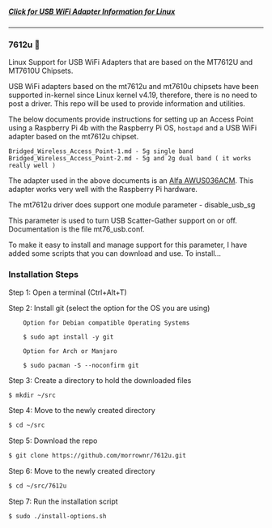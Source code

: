 ##### [Click for USB WiFi Adapter Information for Linux](https://github.com/morrownr/USB-WiFi)

-----

### 7612u :rocket:

Linux Support for USB WiFi Adapters that are based on the MT7612U and MT7610U Chipsets.

USB WiFi adapters based on the mt7612u and mt7610u chipsets have been supported in-kernel
since Linux kernel v4.19, therefore, there is no need to post a driver. This repo will be
used to provide information and utilities.

The below documents provide instructions for setting up an Access Point using a Raspberry Pi 4b
with the Raspberry Pi OS, `hostapd` and a USB WiFi adapter based on the mt7612u chipset.
```
Bridged_Wireless_Access_Point-1.md - 5g single band
Bridged_Wireless_Access_Point-2.md - 5g and 2g dual band ( it works really well )
```
The adapter used in the above documents is an [Alfa AWUS036ACM](https://github.com/morrownr/USB-WiFi).
This adapter works very well with the Raspberry Pi hardware.

The mt7612u driver does support one module parameter - disable_usb_sg

This parameter is used to turn USB Scatter-Gather support on or off. Documentation
is the file mt76_usb.conf.

To make it easy to install and manage support for this parameter, I have added some scripts
that you can download and use. To install...


### Installation Steps

Step 1: Open a terminal (Ctrl+Alt+T)

Step 2: Install git (select the option for the OS you are using)
```
    Option for Debian compatible Operating Systems

    $ sudo apt install -y git
```
```
    Option for Arch or Manjaro

    $ sudo pacman -S --noconfirm git
```
Step 3: Create a directory to hold the downloaded files

```bash
$ mkdir ~/src
```
Step 4: Move to the newly created directory
```bash
$ cd ~/src
```
Step 5: Download the repo
```bash
$ git clone https://github.com/morrownr/7612u.git
```
Step 6: Move to the newly created directory
```bash
$ cd ~/src/7612u
```
Step 7: Run the installation script
```bash
$ sudo ./install-options.sh
```
